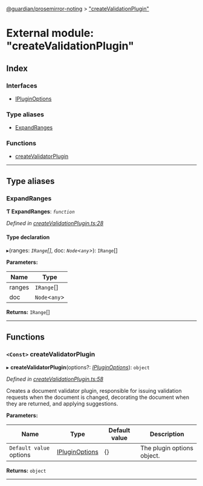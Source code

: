 [@guardian/prosemirror-noting](../README.md) > ["createValidationPlugin"](../modules/_createvalidationplugin_.md)

# External module: "createValidationPlugin"

## Index

### Interfaces

* [IPluginOptions](../interfaces/_createvalidationplugin_.ipluginoptions.md)

### Type aliases

* [ExpandRanges](_createvalidationplugin_.md#expandranges)

### Functions

* [createValidatorPlugin](_createvalidationplugin_.md#createvalidatorplugin)

---

## Type aliases

<a id="expandranges"></a>

###  ExpandRanges

**Ƭ ExpandRanges**: *`function`*

*Defined in [createValidationPlugin.ts:28](https://github.com/guardian/prosemirror-typerighter/blob/ea379b2/src/ts/createValidationPlugin.ts#L28)*

#### Type declaration
▸(ranges: *`IRange`[]*, doc: *`Node`<`any`>*): `IRange`[]

**Parameters:**

| Name | Type |
| ------ | ------ |
| ranges | `IRange`[] |
| doc | `Node`<`any`> |

**Returns:** `IRange`[]

___

## Functions

<a id="createvalidatorplugin"></a>

### `<Const>` createValidatorPlugin

▸ **createValidatorPlugin**(options?: *[IPluginOptions](../interfaces/_createvalidationplugin_.ipluginoptions.md)*): `object`

*Defined in [createValidationPlugin.ts:58](https://github.com/guardian/prosemirror-typerighter/blob/ea379b2/src/ts/createValidationPlugin.ts#L58)*

Creates a document validator plugin, responsible for issuing validation requests when the document is changed, decorating the document when they are returned, and applying suggestions.

**Parameters:**

| Name | Type | Default value | Description |
| ------ | ------ | ------ | ------ |
| `Default value` options | [IPluginOptions](../interfaces/_createvalidationplugin_.ipluginoptions.md) |  {} |  The plugin options object. |

**Returns:** `object`

___

